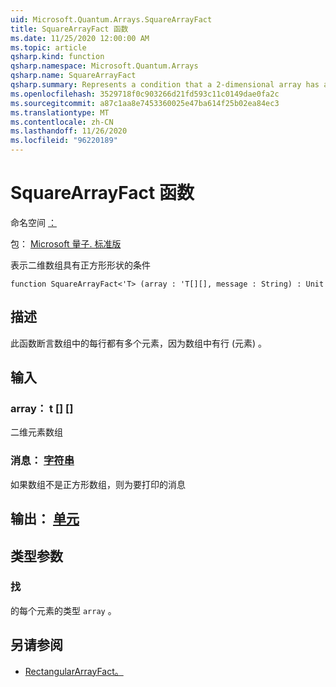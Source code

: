```yaml
---
uid: Microsoft.Quantum.Arrays.SquareArrayFact
title: SquareArrayFact 函数
ms.date: 11/25/2020 12:00:00 AM
ms.topic: article
qsharp.kind: function
qsharp.namespace: Microsoft.Quantum.Arrays
qsharp.name: SquareArrayFact
qsharp.summary: Represents a condition that a 2-dimensional array has a square shape
ms.openlocfilehash: 3529718f0c903266d21fd593c11c0149dae0fa2c
ms.sourcegitcommit: a87c1aa8e7453360025e47ba614f25b02ea84ec3
ms.translationtype: MT
ms.contentlocale: zh-CN
ms.lasthandoff: 11/26/2020
ms.locfileid: "96220189"
---
```

# <a name="squarearrayfact-function"></a>SquareArrayFact 函数

命名空间 [：](xref:Microsoft.Quantum.Arrays)

包： [Microsoft 量子. 标准版](https://nuget.org/packages/Microsoft.Quantum.Standard)


表示二维数组具有正方形形状的条件

```qsharp
function SquareArrayFact<'T> (array : 'T[][], message : String) : Unit
```


## <a name="description"></a>描述

此函数断言数组中的每行都有多个元素，因为数组中有行 (元素) 。

## <a name="input"></a>输入

### <a name="array--t"></a>array： t [] []

二维元素数组


### <a name="message--string"></a>消息： [字符串](xref:microsoft.quantum.lang-ref.string)

如果数组不是正方形数组，则为要打印的消息



## <a name="output--unit"></a>输出： [单元](xref:microsoft.quantum.lang-ref.unit)



## <a name="type-parameters"></a>类型参数

### <a name="t"></a>找

的每个元素的类型 `array` 。

## <a name="see-also"></a>另请参阅

- [RectangularArrayFact。](xref:Microsoft.Quantum.Arrays.RectangularArrayFact)